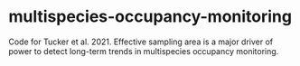 # multispecies-occupancy-monitoring
Code for Tucker et al. 2021. Effective sampling area is a major driver of power to detect long-term trends in multispecies occupancy monitoring.
